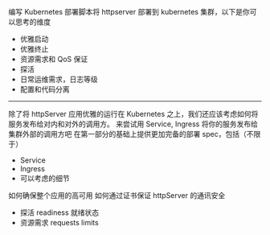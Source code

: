 

编写 Kubernetes 部署脚本将 httpserver 部署到 kubernetes 集群，以下是你可以思考的维度

+ 优雅启动
+ 优雅终止
+ 资源需求和 QoS 保证
+ 探活
+ 日常运维需求，日志等级
+ 配置和代码分离


------

除了将 httpServer 应用优雅的运行在 Kubernetes 之上，我们还应该考虑如何将服务发布给对内和对外的调用方。
来尝试用 Service, Ingress 将你的服务发布给集群外部的调用方吧
在第一部分的基础上提供更加完备的部署 spec，包括（不限于）

+ Service
+ Ingress
+ 可以考虑的细节

如何确保整个应用的高可用
如何通过证书保证 httpServer 的通讯安全


+ 探活 readiness 就绪状态
+ 资源需求 requests limits




